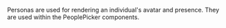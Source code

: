 Personas are used for rendering an individual's avatar and presence. They are used within the PeoplePicker components.
